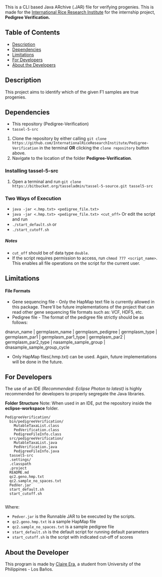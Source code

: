 
This is a CLI based Java ARchive (.JAR) file for verifying progenies. This is made for the [International Rice Research Institute](http://irri.org/) for the internship project, <br><strong>Pedigree Verification.</strong>

## Table of Contents

- [Description](#description)
- [Dependencies](#dependencies)
- [Limitations](#limitations)
- [For Developers](#for-developers)
- [About the Developers](#about-the-developers)

## Description
This project aims to identify which of the given F1 samples are true progenies.

## Dependencies
- This repository (Pedigree-Verification)
- `tassel-5-src`
                
1. Clone the repository by either calling `git clone https://github.com/InternationalRiceResearchInstitute/Pedigree-Verification` in the terminal <strong>OR</strong> clicking the `clone repository` button above.
2. Navigate to the location of the folder <strong>Pedigree-Verification</strong>.

### Installing tassel-5-src
1. Open a terminal and run `git clone https://bitbucket.org/tasseladmin/tassel-­5-­source.git tassel5-­src`

### Two Ways of Execution
                
- `java -jar <.hmp.txt> <pedigree_file.txt>`
- `java -jar <.hmp.txt> <pedigree_file.txt> <cut_off>`
Or edit the script and run 
- `./start_default.sh` 
or 
- `./start_cutoff.sh`

##### Notes
- `cut_off` should be of data type `double`.
- If the script requires permission to access, run `chmod 777 <script_name>`. This enables all file operations on the script for the current user.
                
## Limitations

#### File Formats
- Gene sequencing file - Only the HapMap text file is currently allowed in this package. There'll be future implementations of the project that can read other gene sequencing file formats such as: VCF, HDF5, etc.
- Pedigree file - The format of the pedigree file strictly should be as follows:

dnarun_name	 | germplasm_name | germplasm_pedigree | germplasm_type | germplasm_par1 | germplasm_par1_type |	germplasm_par2 | germplasm_par2_type | nasample_sample_group | dnasample_sample_group_cycle

- Only HapMap files(.hmp.txt) can be used. Again, future implementations will be done in the future.

## For Developers
The use of an IDE *(Recommended: Eclipse Photon to latest)* is highly recommended for developers to properly segregate the Java libraries.

<strong>Folder Structure</strong>
Note: When used in an IDE, put the repository inside the <strong>eclipse-workspace</strong> folder.

```
PedigreeVerification/
  bin/pedigreeVerification/
    MutableTaxaList.class
    PedVerification.class
    PedigreeFileInfo.class
  src/pedigreeVerification/
    MutableTaxaList.java
    PedVerification.java
    PedigreeFileInfo.java
  tassel5-src
  .settings/
  .classpath
  .project
  README.md
  qc2.geno.hmp.txt
  qc2.sample_no_spaces.txt
  PedVer.jar
  start_default.sh
  start_cutoff.sh
  
```
Where:
- `Pedver.jar` is the Runnable JAR to be executed by the scripts.
- `qc2.geno.hmp.txt` is a sample HapMap file
- `qc2.sample_no_spaces.txt` is a sample pedigree file
- `start_default.sh` is the default script for running default parameters 
- `start_cutoff.sh` is the script with indicated cut-off of scores

## About the Developer
This program is made by [Claire Era](https://github.com/claire-era), a student from University of the Philippines - Los Baños.

